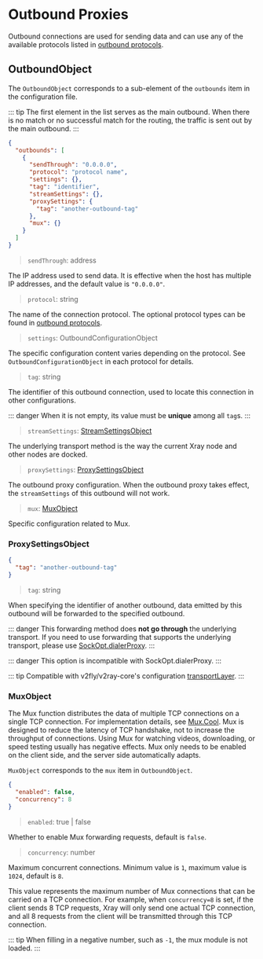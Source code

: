 # Outbound Proxies

Outbound connections are used for sending data and can use any of the available protocols listed in [outbound protocols](./outbounds/).

## OutboundObject

The `OutboundObject` corresponds to a sub-element of the `outbounds` item in the configuration file.

::: tip
The first element in the list serves as the main outbound. When there is no match or no successful match for the routing, the traffic is sent out by the main outbound.
:::

```json
{
  "outbounds": [
    {
      "sendThrough": "0.0.0.0",
      "protocol": "protocol name",
      "settings": {},
      "tag": "identifier",
      "streamSettings": {},
      "proxySettings": {
        "tag": "another-outbound-tag"
      },
      "mux": {}
    }
  ]
}
```

> `sendThrough`: address

The IP address used to send data. It is effective when the host has multiple IP addresses, and the default value is `"0.0.0.0"`.

> `protocol`: string

The name of the connection protocol. The optional protocol types can be found in [outbound protocols](./outbounds/).

> `settings`: OutboundConfigurationObject

The specific configuration content varies depending on the protocol. See `OutboundConfigurationObject` in each protocol for details.

> `tag`: string

The identifier of this outbound connection, used to locate this connection in other configurations.

::: danger
When it is not empty, its value must be **unique** among all `tag`s.
:::

> `streamSettings`: [StreamSettingsObject](./transport.md#streamsettingsobject)

The underlying transport method is the way the current Xray node and other nodes are docked.

> `proxySettings`: [ProxySettingsObject](#proxysettingsobject)

The outbound proxy configuration. When the outbound proxy takes effect, the `streamSettings` of this outbound will not work.

> `mux`: [MuxObject](#muxobject)

Specific configuration related to Mux.

### ProxySettingsObject

```json
{
  "tag": "another-outbound-tag"
}
```

> `tag`: string

When specifying the identifier of another outbound, data emitted by this outbound will be forwarded to the specified outbound.

::: danger
This forwarding method does **not go through** the underlying transport. If you need to use forwarding that supports the underlying transport, please use [SockOpt.dialerProxy](./transport.md#sockoptobject).
:::

::: danger
This option is incompatible with SockOpt.dialerProxy.
:::

::: tip
Compatible with v2fly/v2ray-core's configuration [transportLayer](https://www.v2fly.org/config/outbounds.html#proxysettingsobject).
:::

### MuxObject

The Mux function distributes the data of multiple TCP connections on a single TCP connection. For implementation details, see [Mux.Cool](../../development/protocols/muxcool). Mux is designed to reduce the latency of TCP handshake, not to increase the throughput of connections. Using Mux for watching videos, downloading, or speed testing usually has negative effects. Mux only needs to be enabled on the client side, and the server side automatically adapts.

`MuxObject` corresponds to the `mux` item in `OutboundObject`.

```json
{
  "enabled": false,
  "concurrency": 8
}
```

> `enabled`: true | false

Whether to enable Mux forwarding requests, default is `false`.

> `concurrency`: number

Maximum concurrent connections. Minimum value is `1`, maximum value is `1024`, default is `8`.

This value represents the maximum number of Mux connections that can be carried on a TCP connection. For example, when `concurrency=8` is set, if the client sends 8 TCP requests, Xray will only send one actual TCP connection, and all 8 requests from the client will be transmitted through this TCP connection.

::: tip
When filling in a negative number, such as `-1`, the mux module is not loaded.
:::
